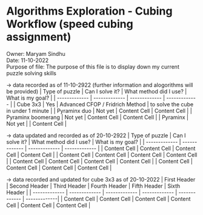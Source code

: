 # Algorithms Exploration - Cubing Workflow (speed cubing assignment)

Owner: Maryam Sindhu  
Date: 11-10-2022  
Purpose of file: The purpose of this file is to display down my current puzzle solving skills    

  -> data recorded as of 11-10-2922 (further information and alogorithms will be provided)
| Type of puzzle  | Can I solve it? | What method did I use? | What is my goal? | 
| ------------- | ------------- | ------------- | ------------- | 
| Cube 3x3 | Yes  | Advanced CFOP / Fridrich Method | to solve the cube in under 1 minute  | 
| Pyraminx duo  | Not yet  | Content Cell  | Content Cell  | 
| Pyraminx boomerang  | Not yet  | Content Cell  | Content Cell  | 
| Pyraminx | Not yet  |   | Content Cell  |  

  -> data updated and recorded as of 20-10-2922
| Type of puzzle  | Can I solve it? | What method did I use? | What is my goal? |
| ------------- | ------------- | ------------- | ------------- | 
| Content Cell  | Content Cell  | Content Cell  | Content Cell  | 
| Content Cell  | Content Cell  | Content Cell  | Content Cell  | 
| Content Cell  | Content Cell  | Content Cell  | Content Cell  | 
| Content Cell  | Content Cell  | Content Cell  | Content Cell  | 



-> data recorded and updated for cube 3x3 as of 20-10-2022
| First Header  | Second Header | Third Header | Fourth Header | Fifth Header  | Sixth Header | 
| ------------- | ------------- | ------------- | ------------- | ------------- | -------------|
| Content Cell  | Content Cell  | Content Cell  | Content Cell  | Content Cell  | Content Cell  |
